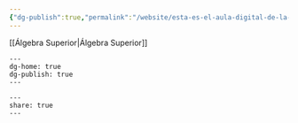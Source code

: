 ```yaml
---
{"dg-publish":true,"permalink":"/website/esta-es-el-aula-digital-de-la-clase-606/","noteIcon":""}
---
```


[[Álgebra Superior\|Álgebra Superior]]

```
---
dg-home: true
dg-publish: true
---
```


```
---  
share: true  
---  
```


